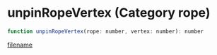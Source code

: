 # unpinRopeVertex (Category rope)

```js
function unpinRopeVertex(rope: number, vertex: number): number
```

[filename](unpinRopeVertex_m.md ':include')